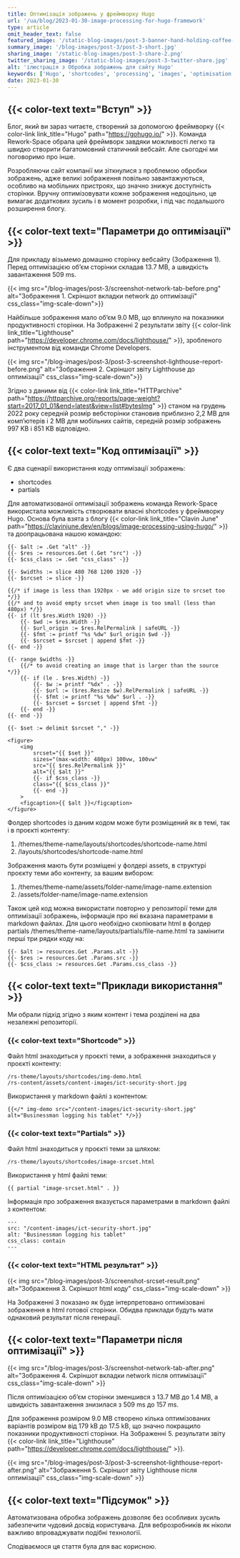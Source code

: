 ```yaml
---
title: Оптимізація зображень у фреймворку Hugo
url: '/ua/blog/2023-01-30-image-processing-for-hugo-framework'
type: article
omit_header_text: false
featured_image: '/static-blog-images/post-3-banner-hand-holding-coffee-cup-with-may-photograph-table.jpg'
summary_image: '/blog-images/post-3/post-3-short.jpg'
sharing_image: '/static-blog-images/post-3-share-2.png'
twitter_sharing_image: '/static-blog-images/post-3-twitter-share.jpg'
alt: 'ілюстрація з Обробка зображень для сайту Hugo'
keywords: ['Hugo', 'shortcodes', 'processing', 'images', 'optimisation', 'srcset']
date: 2023-01-30
---
```


## {{< color-text text="Вступ" >}}

Блог, який ви зараз читаєте, створений за допомогою фреймворку 
{{< color-link link_title="Hugo" path="https://gohugo.io/" >}}. 
Команда Rework-Space обрала цей фреймворк завдяки можливості легко та швидко створити багатомовний статичний вебсайт. 
Але сьогодні ми поговоримо про інше.

Розробляючи сайт компанії ми зіткнулися з проблемою обробки зображень, адже великі зображення повільно завантажуються, 
особливо на мобільних пристроях, що значно знижує доступність сторінки. Вручну оптимізовувати кожне зображення 
недоцільно, це вимагає додаткових зусиль і в момент розробки, і під час подальшого розширення блогу.

## {{< color-text text="Параметри до оптимізації" >}}

Для прикладу візьмемо домашню сторінку вебсайту (Зображення 1). Перед оптимізацією об’єм сторінки складав 13.7 MB, а 
швидкість завантаження 509 ms.

{{< img src="/blog-images/post-3/screenshot-network-tab-before.png" alt="Зображення 1. Скріншот вкладки network до оптимізації" css_class="img-scale-down">}}

Найбільше зображення мало об’єм 9.0 MB, що вплинуло на показники продуктивності сторінки. На Зображенні 2 результати 
звіту {{< color-link link_title="Lighthouse" path="https://developer.chrome.com/docs/lighthouse/" >}}, зробленого 
інструментом від команди Chrome Developers.

{{< img src="/blog-images/post-3/post-3-screenshot-lighthouse-report-before.png" alt="Зображення 2. Скріншот звіту Lighthouse до оптимізації" css_class="img-scale-down">}}

Згідно з даними від
{{< color-link link_title="HTTParchive" path="https://httparchive.org/reports/page-weight?start=2017_01_01&end=latest&view=list#bytesImg" >}}
станом на грудень 2022 року середній розмір вебсторінки становив приблизно 2,2 MB для комп’ютерів і 2 MB для мобільних 
сайтів, середній розмір зображень 997 KB і 851 KB відповідно.

## {{< color-text text="Код оптимізації" >}}

Є два сценарії використання коду оптимізації зображень:
- shortcodes
- partials

Для автоматизованої оптимізації зображень команда Rework-Space використала можливість створювати власні shortcodes у 
фреймворку Hugo. Основа була взята з блогу 
{{< color-link link_title="Clavin June" path="https://clavinjune.dev/en/blogs/image-processing-using-hugo/" >}} 
та доопрацьована нашою командою:

```
{{- $alt := .Get "alt" -}}
{{- $res := resources.Get (.Get "src") -}}
{{- $css_class := .Get "css_class" -}}

{{- $widths := slice 480 768 1200 1920 -}}
{{- $srcset := slice -}}

{{/* if image is less than 1920px - we add origin size to srcset too */}}
{{/* and to avoid empty srcset when image is too small (less than 480px) */}}
{{- if (lt $res.Width 1920) -}}
    {{- $wd := $res.Width -}}
    {{- $url_origin := $res.RelPermalink | safeURL -}}
    {{- $fmt := printf "%s %dw" $url_origin $wd -}}
    {{- $srcset = $srcset | append $fmt -}}
{{- end -}}

{{- range $widths -}}
    {{/* to avoid creating an image that is larger than the source */}}
    {{- if (le . $res.Width) -}}
        {{- $w := printf "%dx" . -}}
        {{- $url := ($res.Resize $w).RelPermalink | safeURL -}}
        {{- $fmt := printf "%s %dw" $url . -}}
        {{- $srcset = $srcset | append $fmt -}}
    {{- end -}}
{{- end -}}

{{- $set := delimit $srcset "," -}}

<figure>
    <img
        srcset="{{ $set }}"
        sizes="(max-width: 480px) 100vw, 100vw"
        src="{{ $res.RelPermalink }}"
        alt="{{ $alt }}"
        {{- if $css_class -}}
        class="{{ $css_class }}"
        {{- end -}}
    >
    <figcaption>{{ $alt }}</figcaption>
</figure>
```

Фолдер shortcodes із даним кодом може бути розміщений як в темі, так і в проєкті контенту:
1. /themes/theme-name/layouts/shortcodes/shortcode-name.html
2. /layouts/shortcodes/shortcode-name.html

Зображення мають бути розміщені у фолдері assets, в структурі проєкту теми або контенту, за вашим вибором:
1. /themes/theme-name/assets/folder-name/image-name.extension
2. /assets/folder-name/image-name.extension

Також цей код можна використати повторно у репозиторії теми для оптимізації зображень, інформація про які вказана 
параметрами в markdown файлах. Для цього необхідно скопіювати html в фолдер partials 
/themes/theme-name/layouts/partials/file-name.html та замінити перші три рядки коду на:

```
{{- $alt := resources.Get .Params.alt -}}
{{- $res := resources.Get .Params.src -}}
{{- $css_class := resources.Get .Params.css_class -}}
```

## {{< color-text text="Приклади використання" >}}

Ми обрали підхід згідно з яким контент і тема розділені на два незалежні репозиторії.

### {{< color-text text="Shortcode" >}}

Файл html знаходиться у проєкті теми, а зображення знаходиться у проєкті контенту:
```
/rs-theme/layouts/shortcodes/img-demo.html
/rs-content/assets/content-images/ict-security-short.jpg
```
Використання у markdown файлі з контентом:
```
{{</* img-demo src="/content-images/ict-security-short.jpg" alt="Businessman logging his tablet" */>}}
```

### {{< color-text text="Partials" >}}

Файл html знаходиться у проєкті теми за шляхом: 
```
/rs-theme/layouts/shortcodes/image-srcset.html
```

Використання у html файлі теми:
```
{{ partial "image-srcset.html" . }}
```

Інформація про зображення вказується параметрами в markdown файлі з контентом:
```
---
src: "/content-images/ict-security-short.jpg"
alt: "Businessman logging his tablet"
css_class: contain
---
```

### {{< color-text text="HTML результат" >}}

{{< img src="/blog-images/post-3/screenshot-srcset-result.png" alt="Зображення 3. Скріншот html коду" css_class="img-scale-down" >}}

На Зображенні 3 показано як буде інтерпретовано оптимізовані зображення в html готової сторінки. Обидва приклади 
будуть мати однаковий результат після генерації.

## {{< color-text text="Параметри після оптимізації" >}}

{{< img src="/blog-images/post-3/screenshot-network-tab-after.png" alt="Зображення 4. Скріншот вкладки network після оптимізації" css_class="img-scale-down" >}}

Після оптимізацією об’єм сторінки зменшився з 13.7 MB до 1.4 MB, а швидкість завантаження знизилася з 509 ms до 157 ms.

Для зображення розміром 9.0 MB створено кілька оптимізованих варіантів розміром від 179 kB до 17.5 kB, що значно 
покращило показники продуктивності сторінки. На Зображенні 5. результати звіту
{{< color-link link_title="Lighthouse" path="https://developer.chrome.com/docs/lighthouse/" >}}.

{{< img src="/blog-images/post-3/post-3-screenshot-lighthouse-report-after.png" alt="Зображення 5. Скріншот звіту Lighthouse після оптимізації" css_class="img-scale-down" >}}

## {{< color-text text="Підсумок" >}}

Автоматизована обробка зображень дозволяє без особливих зусиль забезпечити чудовий досвід користувача. Для 
веброзробників як ніколи важливо впроваджувати подібні технології.

Сподіваємося ця стаття була для вас корисною.
